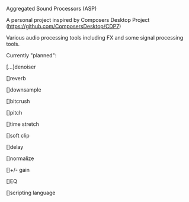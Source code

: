 Aggregated Sound Processors (ASP)

A personal project inspired by Composers Desktop Project (https://github.com/ComposersDesktop/CDP7)

Various audio processing tools including FX and some signal processing tools.

Currently "planned":

[...]denoiser

[]reverb

[]downsample

[]bitcrush

[]pitch

[]time stretch

[]soft clip

[]delay

[]normalize

[]+/- gain

[]EQ

[]scripting language
